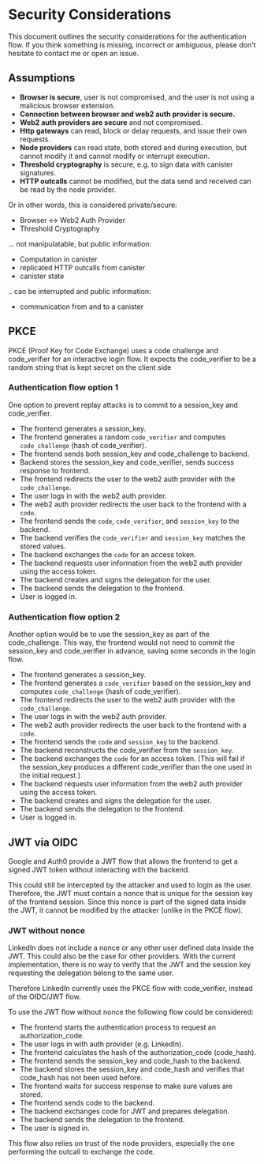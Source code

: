 # Security Considerations

This document outlines the security considerations for the authentication flow.
If you think something is missing, incorrect or ambiguous, please don't hesitate to contact me or open an issue.

## Assumptions

- **Browser is secure**, user is not compromised, and the user is not using a malicious browser extension.
- **Connection between browser and web2 auth provider is secure.**
- **Web2 auth providers are secure** and not compromised.
- **Http gateways** can read, block or delay requests, and issue their own requests.
- **Node providers** can read state, both stored and during execution, but cannot modify it and cannot modify or interrupt execution.
- **Threshold cryptography** is secure, e.g. to sign data with canister signatures.
- **HTTP outcalls** cannot be modified, but the data send and received can be read by the node provider.

Or in other words, this is considered private/secure:

- Browser <-> Web2 Auth Provider
- Threshold Cryptography

... not manipulatable, but public information:

- Computation in canister
- replicated HTTP outcalls from canister
- canister state

.. can be interrupted and public information:

- communication from and to a canister

## PKCE

PKCE (Proof Key for Code Exchange) uses a code challenge and code_verifier for an interactive login flow.
It expects the code_verifier to be a random string that is kept secret on the client side

### Authentication flow option 1

One option to prevent replay attacks is to commit to a session_key and code_verifier.

- The frontend generates a session_key.
- The frontend generates a random `code_verifier` and computes `code_challenge` (hash of code_verifier).
- The frontend sends both session_key and code_challenge to backend.
- Backend stores the session_key and code_verifier, sends success response to frontend.
- The frontend redirects the user to the web2 auth provider with the `code_challenge`.
- The user logs in with the web2 auth provider.
- The web2 auth provider redirects the user back to the frontend with a `code`.
- The frontend sends the `code`, `code_verifier`, and `session_key` to the backend.
- The backend verifies the `code_verifier` and `session_key` matches the stored values.
- The backend exchanges the `code` for an access token.
- The backend requests user information from the web2 auth provider using the access token.
- The backend creates and signs the delegation for the user.
- The backend sends the delegation to the frontend.
- User is logged in.

### Authentication flow option 2

Another option would be to use the session_key as part of the code_challenge.
This way, the frontend would not need to commit the session_key and code_verifier in advance, saving some seconds in the login flow.

- The frontend generates a session_key.
- The frontend generates a `code_verifier` based on the session_key and computes `code_challenge` (hash of code_verifier).
- The frontend redirects the user to the web2 auth provider with the `code_challenge`.
- The user logs in with the web2 auth provider.
- The web2 auth provider redirects the user back to the frontend with a `code`.
- The frontend sends the `code` and `session_key` to the backend.
- The backend reconstructs the code_verifier from the `session_key`.
- The backend exchanges the `code` for an access token. (This will fail if the session_key produces a different code_verifier than the one used in the initial request.)
- The backend requests user information from the web2 auth provider using the access token.
- The backend creates and signs the delegation for the user.
- The backend sends the delegation to the frontend.
- User is logged in.

## JWT via OIDC

Google and Auth0 provide a JWT flow that allows the frontend to get a signed JWT token without interacting with the backend.

This could still be intercepted by the attacker and used to login as the user.
Therefore, the JWT must contain a nonce that is unique for the session key of the frontend session.
Since this nonce is part of the signed data inside the JWT, it cannot be modified by the attacker (unlike in the PKCE flow).

### JWT without nonce

LinkedIn does not include a nonce or any other user defined data inside the JWT.
This could also be the case for other providers.
With the current implementation, there is no way to verify that the JWT and the session key requesting the delegation belong to the same user.

Therefore LinkedIn currently uses the PKCE flow with code_verifier, instead of the OIDC/JWT flow.

To use the JWT flow without nonce the following flow could be considered:

- The frontend starts the authentication process to request an authorization_code.
- The user logs in with auth provider (e.g. LinkedIn).
- The frontend calculates the hash of the authorization_code (code_hash).
- The frontend sends the session_key and code_hash to the backend.
- The backend stores the session_key and code_hash and verifies that code_hash has not been used before.
- The frontend waits for success response to make sure values are stored.
- The frontend sends code to the backend.
- The backend exchanges code for JWT and prepares delegation.
- The backend sends the delegation to the frontend.
- The user is signed in.

This flow also relies on trust of the node providers, especially the one performing the outcall to exchange the code.

